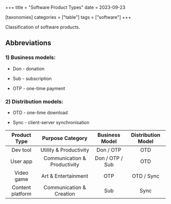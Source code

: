 +++
title = "Software Product Types"
date = 2023-09-23

[taxonomies]
categories = ["table"]
tags = ["software"]
+++

Classification of software products.

<!-- more -->

## Abbreviations

### 1) Business models:

- Don - donation

- Sub - subscription

- OTP - one-time payment

### 2) Distribution models:

- OTD - one-time download

- Sync - client-server synchronisation

|   Product Type   |       Purpose Category       | Business Model  | Distribution Model |
|:----------------:|:----------------------------:|:---------------:|:------------------:|
|     Dev tool     |    Utility & Productivity    |    Don / OTP    |        OTD         |
|     User app     | Communication & Productivity | Don / OTP / Sub |        OTD         |
|    Video game    |     Art & Entertainment      |       OTP       |     OTD / Sync     |
| Content platform |   Communication & Creation   |       Sub       |        Sync        |
